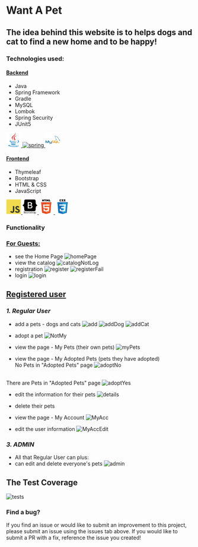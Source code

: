 # Want A Pet

## The idea behind this website is to helps dogs and cat to find a new home and to be happy!

### Technologies used:

#### <u> Backend</u>

* Java
* Spring Framework
* Gradle
* MySQL
* Lombok
* Spring Security
* JUnit5

<p> 
    <a href="https://www.java.com" target="_blank" rel="noreferrer"> 
        <img src="https://raw.githubusercontent.com/devicons/devicon/master/icons/java/java-original.svg" alt="java" width="40" height="40"/> 
    </a>
    <a href="https://spring.io/" target="_blank" rel="noreferrer">
        <img src="https://www.vectorlogo.zone/logos/springio/springio-icon.svg" alt="spring" width="40" height="40"/> 
    </a>
    <a href="https://www.mysql.com/" target="_blank" rel="noreferrer"> 
        <img src="https://raw.githubusercontent.com/devicons/devicon/master/icons/mysql/mysql-original-wordmark.svg" alt="mysql" width="40" height="40"/> 
    </a>
</p>

#### <u> Frontend</u>

* Thymeleaf
* Bootstrap
* HTML & CSS
* JavaScript

<p>
    <a href="https://developer.mozilla.org/en-US/docs/Web/JavaScript" target="_blank" rel="noreferrer"> 
        <img src="https://raw.githubusercontent.com/devicons/devicon/master/icons/javascript/javascript-original.svg" alt="javascript" width="40" height="40"/> 
    </a> 
    <a href="https://getbootstrap.com" target="_blank" rel="noreferrer"> 
        <img src="https://raw.githubusercontent.com/devicons/devicon/master/icons/bootstrap/bootstrap-plain-wordmark.svg" alt="bootstrap" width="40" height="40"/> 
    </a>   
    <a href="https://www.w3.org/html/" target="_blank" rel="noreferrer">
        <img src="https://raw.githubusercontent.com/devicons/devicon/master/icons/html5/html5-original-wordmark.svg" alt="html5" width="40" height="40"/> 
    </a>
    <a href="https://www.w3schools.com/css/" target="_blank" rel="noreferrer"> 
        <img src="https://raw.githubusercontent.com/devicons/devicon/master/icons/css3/css3-original-wordmark.svg" alt="css3" width="40" height="40"/> 
    </a>
</p>

### Functionality

### <u> For Guests:</u>

* see the Home Page
![homePage](https://github.com/santush87/want-a-pet/assets/73018624/edd2034b-a1aa-4ad2-98a5-78da2dbbb513)
* view the catalog
![catalogNotLog](https://github.com/santush87/want-a-pet/assets/73018624/3c7e7a09-1db2-43c8-b388-239a17a44c4f)
* registration
![register](https://github.com/santush87/want-a-pet/assets/73018624/ae35b3a7-51c3-4e94-92f5-fbedd2275c8b)
![registerFail](https://github.com/santush87/want-a-pet/assets/73018624/195fc4ff-8750-4bb6-a9bd-c269bffad4cf)
* login
![login](https://github.com/santush87/want-a-pet/assets/73018624/261a8d1b-030b-424a-bc74-4d5fb0860aba)

## <u> Registered user</u>

### <i> 1. Regular User </i>

* add a pets - dogs and cats
![add](https://github.com/santush87/want-a-pet/assets/73018624/bed43c3a-559d-45f7-b447-c5107970e426)
![addDog](https://github.com/santush87/want-a-pet/assets/73018624/d8572a7c-7fc1-4f7a-81ed-51c50eac64d1)
![addCat](https://github.com/santush87/want-a-pet/assets/73018624/c3b4965e-08f4-46b2-9e04-c9c933b943a5)

* adopt a pet
![NotMy](https://github.com/santush87/want-a-pet/assets/73018624/cd0eb630-af2d-461f-b875-93caa8f27beb)

* view the page - My Pets (their own pets)
![myPets](https://github.com/santush87/want-a-pet/assets/73018624/d551d007-a4b1-4be7-83c0-b725bd70711a)

* view the page - My Adopted Pets (pets they have adopted)
<br> No Pets in "Adopted Pets" page
![adoptNo](https://github.com/santush87/want-a-pet/assets/73018624/a5418853-a945-405f-86aa-9ed3b6c9f01f)

<br> There are Pets in "Adopted Pets" page 
![adoptYes](https://github.com/santush87/want-a-pet/assets/73018624/c395f59c-273e-4c13-9b82-3575799636a8)

* edit the information for their pets
![details](https://github.com/santush87/want-a-pet/assets/73018624/8e0dec83-54a0-4e71-b39e-08438c2f5558)
* delete their pets
* view the page - My Account
![MyAcc](https://github.com/santush87/want-a-pet/assets/73018624/8cc5b077-7497-4d5b-9145-c5ced43af113)

* edit the user information
![MyAccEdit](https://github.com/santush87/want-a-pet/assets/73018624/29f2651e-7a97-4e0d-960e-781725d788aa)


### <i> 3. ADMIN </i>

* All that Regular User can plus:
* can edit and delete everyone's pets
![admin](https://github.com/santush87/want-a-pet/assets/73018624/7ae1c75b-e6f2-4e72-9d23-2d0ca1e1e7aa)

## The Test Coverage
![tests](https://github.com/santush87/want-a-pet/assets/73018624/5d2bcb2c-2c6a-4238-abaf-86fabf4f1e51)



### Find a bug?

If you find an issue or would like to submit an improvement to this project, please submit an issue using the issues tab
above. If you would like to submit a PR with a fix, reference the issue you created!
